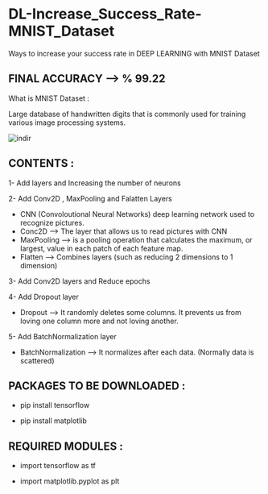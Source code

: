 # DL-Increase_Success_Rate-MNIST_Dataset
Ways to increase your success rate in DEEP LEARNING with MNIST Dataset

## FINAL ACCURACY --> % 99.22

What is MNIST Dataset :

Large database of handwritten digits that is commonly used for training various image processing systems.

![indir](https://user-images.githubusercontent.com/73308365/116092221-4958aa80-a6ae-11eb-88f9-a33a8849dec5.png)

## CONTENTS :

1- Add layers and Increasing the number of neurons

2- Add Conv2D , MaxPooling and Falatten Layers
  - CNN (Convoloutional Neural Networks) deep learning network used to recognize pictures.
  - Conc2D --> The layer that allows us to read pictures with CNN
  - MaxPooling --> is a pooling operation that calculates the maximum, or largest, value in each patch of each feature map.
  - Flatten --> Combines layers (such as reducing 2 dimensions to 1 dimension) 
  
3- Add Conv2D layers and Reduce epochs  

4- Add Dropout layer
  - Dropout --> It randomly deletes some columns. It prevents us from loving one column more and not loving another.
  
5- Add BatchNormalization layer
  - BatchNormalization --> It normalizes after each data. (Normally data is scattered)


## PACKAGES TO BE DOWNLOADED :

* pip install tensorflow

* pip install matplotlib


## REQUIRED MODULES :

* import tensorflow as tf

* import matplotlib.pyplot as plt





